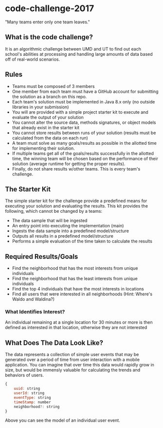 # code-challenge-2017
"Many teams enter only one team leaves."

## What is the code challenge?
It is an algorithmic challenge between UMD and UT to find out each school's abilities at processing and handling large amounts of data based off of real-world scenarios.

## Rules
* Teams must be composed of 3 members
* One member from each team must have a GitHub account for submitting the solution as a branch on this repo.
* Each team's solution must be implemented in Java 8.x only (no outside libraries in your submission)
* You will are provided with a simple project starter kit to execute and evaluate the output of your solution
* You cannot alter the source data, methods signatures, or object models that already exist in the starter kit
* You cannot store results between runs of your solution (results must be calculated from the data on each run)
* A team must solve as many goals/results as possible in the allotted time for implementing their solution.
* If multiple teams get all of the goals/results successfully in the allotted time, the winning team will be chosen based on the performance of their solution (average runtime for getting the proper results).
* Finally, do not share results w/other teams. This is every team's challenge.

## The Starter Kit
The simple starter kit for the challenge provide a predefined means for executing your solution and evaluating the results. This kit  provides the following, which cannot be changed by a teams:
* The data sample that will be ingested 
* An entry point into executing the implementation (main)
* Ingests the data sample into a predefined model/structure
* Outputs all results in a predefined model/structure
* Performs a simple evaluation of the time taken to calculate the results

## Required Results/Goals
* Find the neighborhood that has the most interests from unique individuals
* Find the neighborhood that has the least interests from unique individuals
* Find the top 4 individuals that have the most interests in locations
* Find all users that were interested in all neighborhoods (Hint: Where's Waldo and Waldina?)

### What Identifies Interest?
An individual remaining at a single location for 30 minutes or more is then defined as interested in that location, otherwise they are not interested 

## What Does The Data Look Like?
The data represents a collection of simple user events that may be generated over a period of time from user interaction with a mobile application. You can imagine that over time this data would rapidly grow in size, but would be immensly valuable for calculating the trends and behaviors of users.

```javascript
{
    uuid: string
    userId: string
    eventType: string
    timeStamp: number
    neighborhood?: string
}
```
Above you can see the model of an individual user event.
